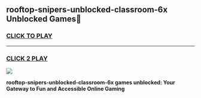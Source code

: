 
## rooftop-snipers-unblocked-classroom-6x Unblocked Games👋
<h3>
<a href="https://news.freeplayer.one?title=rooftop-snipers-unblocked-classroom-6x&ref=16F">CLICK TO PLAY</a></h3>
<hr>

<h3>
<a href="https://news.freeplayer.one?title=rooftop-snipers-unblocked-classroom-6x&ref=16F">CLICK 2 PLAY</a>
  
</h3>

<a href="https://news.freeplayer.one?title=rooftop-snipers-unblocked-classroom-6x&ref=16F/"><img src="https://clearcache.store/games.png"></a>


**rooftop-snipers-unblocked-classroom-6x games unblocked: Your Gateway to Fun and Accessible Online Gaming**
